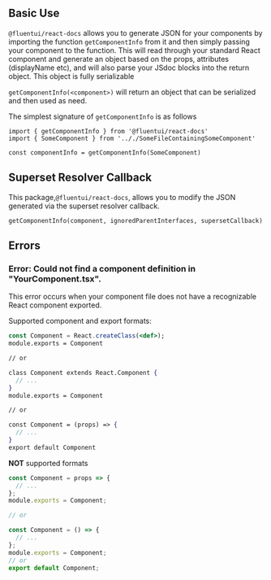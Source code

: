 ## Basic Use

`@fluentui/react-docs` allows you to generate JSON for your components by importing the function `getComponentInfo` from it and then simply passing your component to the function. This will read through your standard React component and generate an object based on the props, attributes (displayName etc), and will also parse your JSdoc blocks into the return object. This object is fully serializable

`getComponentInfo(<component>)` will return an object that can be serialized and then used as need.

The simplest signature of `getComponentInfo` is as follows

```JSX
import { getComponentInfo } from '@fluentui/react-docs'
import { SomeComponent } from '.././SomeFileContainingSomeComponent'

const componentInfo = getComponentInfo(SomeComponent)
```

## Superset Resolver Callback

This package,`@fluentui/react-docs`, allows you to modify the JSON generated via the superset resolver callback.

`getComponentInfo(component, ignoredParentInterfaces, supersetCallback)`

## Errors

### Error: Could not find a component definition in "YourComponent.tsx".

This error occurs when your component file does not have a recognizable React component exported.

Supported component and export formats:

```jsx
const Component = React.createClass(<def>);
module.exports = Component

// or

class Component extends React.Component {
  // ...
}
module.exports = Component

// or

const Component = (props) => {
  // ...
}
export default Component
```

**NOT** supported formats

```jsx
const Component = props => {
  // ...
};
module.exports = Component;

// or

const Component = () => {
  // ...
};
module.exports = Component;
// or
export default Component;
```
